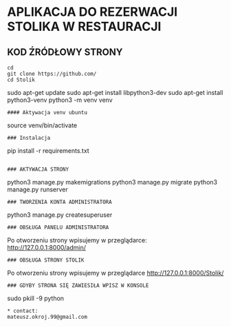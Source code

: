 # APLIKACJA DO REZERWACJI STOLIKA W RESTAURACJI

## KOD ŹRÓDŁOWY STRONY
````
cd
git clone https://github.com/
cd Stolik
````
sudo apt-get update
sudo apt-get install libpython3-dev
sudo apt-get install python3-venv
python3 -m venv venv
````
#### Aktywacja venv ubuntu
````
source venv/bin/activate
````
### Instalacja
````
pip install -r requirements.txt
````

### AKTYWACJA STRONY
````
python3 manage.py makemigrations
python3 manage.py migrate
python3 manage.py runserver
````
### TWORZENIA KONTA ADMINISTRATORA
````
python3 manage.py createsuperuser
````
### OBSŁUGA PANELU ADMINISTRATORA
````
Po otworzeniu strony wpisujemy w przeglądarce:
http://127.0.0.1:8000/admin/
````
### OBSŁUGA STRONY STOLIK
````
Po otworzeniu strony wpisujemy w przeglądarce
http://127.0.0.1:8000/Stolik/
````
### GDYBY STRONA SIĘ ZAWIESIŁA WPISZ W KONSOLE
````
sudo pkill -9 python
````
* contact:
mateusz.okroj.99@gmail.com